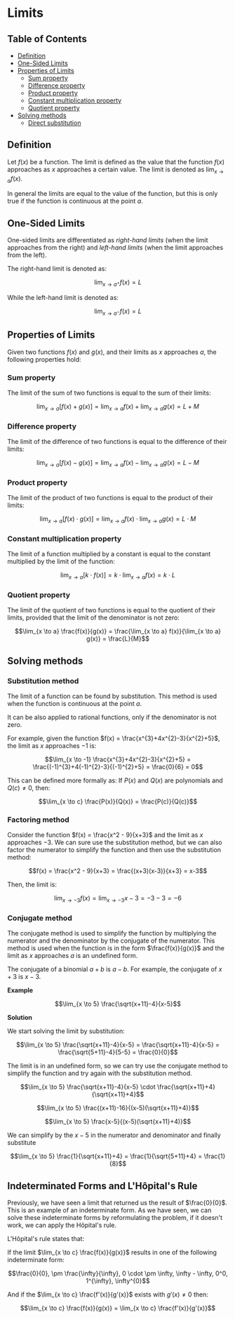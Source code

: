 # Limits

## Table of Contents

- [Definition](#definition)
- [One-Sided Limits](#one-sided-limits)
- [Properties of Limits](#properties-of-limits)
  - [Sum property](#sum-property)
  - [Difference property](#difference-property)
  - [Product property](#product-property)
  - [Constant multiplication property](#constant-multiplication-property)
  - [Quotient property](#quotient-property)
- [Solving methods](#solving-methods)
  - [Direct substitution](#direct-substitution)

## Definition

Let $f(x)$ be a function. The limit is defined as the value that the function $f(x)$ approaches as $x$ approaches a certain value. The limit is denoted as $\lim_{x \to a} f(x)$.

In general the limits are equal to the value of the function, but this is only true if the function is continuous at the point $a$.

## One-Sided Limits

One-sided limits are differentiated as *right-hand limits* (when the limit approaches from the right) and *left-hand limits* (when the limit approaches from the left).

The right-hand limit is denoted as:

$$\lim_{x \to a^+} f(x) = L$$

While the left-hand limit is denoted as:

$$\lim_{x \to a^-} f(x) = L$$

## Properties of Limits

Given two functions $f(x)$ and $g(x)$, and their limits as $x$ approaches $a$, the following properties hold:

### Sum property

The limit of the sum of two functions is equal to the sum of their limits:

$$\lim_{x \to a} [f(x) + g(x)] = \lim_{x \to a} f(x) + \lim_{x \to a} g(x) = L + M$$

### Difference property

The limit of the difference of two functions is equal to the difference of their limits:

$$\lim_{x \to a} [f(x) - g(x)] = \lim_{x \to a} f(x) - \lim_{x \to a} g(x) = L - M$$

### Product property

The limit of the product of two functions is equal to the product of their limits:

$$\lim_{x \to a} [f(x) \cdot g(x)] = \lim_{x \to a} f(x) \cdot \lim_{x \to a} g(x) = L \cdot M$$

### Constant multiplication property

The limit of a function multiplied by a constant is equal to the constant multiplied by the limit of the function:

$$\lim_{x \to a} [k \cdot f(x)] = k \cdot \lim_{x \to a} f(x) = k \cdot L$$

### Quotient property

The limit of the quotient of two functions is equal to the quotient of their limits, provided that the limit of the denominator is not zero:

$$\lim_{x \to a} \frac{f(x)}{g(x)} = \frac{\lim_{x \to a} f(x)}{\lim_{x \to a} g(x)} = \frac{L}{M}$$

## Solving methods

### Substitution method

The limit of a function can be found by substitution. This method is used when the function is continuous at the point $a$.

It can be also applied to rational functions, only if the denominator is not zero.

For example, given the function $f(x) = \frac{x^{3}+4x^{2}-3}{x^{2}+5}$, the limit as $x$ approaches $-1$ is:

$$\lim_{x \to -1} \frac{x^{3}+4x^{2}-3}{x^{2}+5} = \frac{(-1)^{3}+4(-1)^{2}-3}{(-1)^{2}+5} = \frac{0}{6} = 0$$

This can be defined more formally as: If $P(x)$ and $Q(x)$ are polynomials and $Q(c) \neq 0$, then:

$$\lim_{x \to c} \frac{P(x)}{Q(x)} = \frac{P(c)}{Q(c)}$$

### Factoring method

Consider the function $f(x) = \frac{x^2 - 9}{x+3}$ and the limit as $x$ approaches $-3$. We can sure use the substitution method, but we can also factor the numerator to simplify the function and then use the substitution method:

$$f(x) = \frac{x^2 - 9}{x+3} = \frac{(x+3)(x-3)}{x+3} = x-3$$

Then, the limit is:

$$\lim_{x \to -3} f(x) = \lim_{x \to -3} x-3 = -3-3 = -6$$

### Conjugate method

The conjugate method is used to simplify the function by multiplying the numerator and the denominator by the conjugate of the numerator. This method is used when the function is in the form $\frac{f(x)}{g(x)}$ and the limit as $x$ approaches $a$ is an undefined form.

The conjugate of a binomial $a+b$ is $a-b$. For example, the conjugate of $x+3$ is $x-3$.

**Example**

$$\lim_{x \to 5} \frac{\sqrt{x+11}-4}{x-5}$$

**Solution**

We start solving the limit by substitution:

$$\lim_{x \to 5} \frac{\sqrt{x+11}-4}{x-5} = \frac{\sqrt{x+11}-4}{x-5} = \frac{\sqrt{5+11}-4}{5-5} = \frac{0}{0}$$

The limit is in an undefined form, so we can try use the conjugate method to simplify the function and try again with the substitution method.

$$\lim_{x \to 5} \frac{\sqrt{x+11}-4}{x-5}  \cdot  \frac{\sqrt{x+11}+4}{\sqrt{x+11}+4}$$

$$\lim_{x \to 5} \frac{(x+11)-16}{(x-5)(\sqrt{x+11}+4)}$$

$$\lim_{x \to 5} \frac{x-5}{(x-5)(\sqrt{x+11}+4)}$$

We can simplify by the $x-5$ in the numerator and denominator and finally substitute

$$\lim_{x \to 5} \frac{1}{\sqrt{x+11}+4} = \frac{1}{\sqrt{5+11}+4} = \frac{1}{8}$$

## Indeterminated Forms and L'Hôpital's Rule

Previously, we have seen a limit that returned us the result of $\frac{0}{0}$. This is an example of an indeterminate form. As we have seen, we can solve these indeterminate forms by reformulating the problem, if it doesn't work, we can apply the Hôpital's rule.

L'Hôpital's rule states that:

If the limit $\lim_{x \to c} \frac{f(x)}{g(x)}$ results in one of the following indeterminate form:

$$\frac{0}{0}, \pm \frac{\infty}{\infty}, 0 \cdot \pm \infty, \infty - \infty, 0^0, 1^{\infty}, \infty^{0}$$

And if the $\lim_{x \to c} \frac{f'(x)}{g'(x)}$ exists with $g'(x) \neq 0$ then:

$$\lim_{x \to c} \frac{f(x)}{g(x)} = \lim_{x \to c} \frac{f'(x)}{g'(x)}$$
